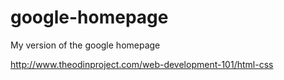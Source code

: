 # google-homepage

My version of the google homepage

http://www.theodinproject.com/web-development-101/html-css
